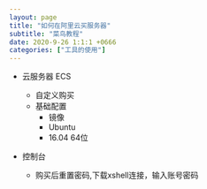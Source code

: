 ```yaml
---
layout: page
title: "如何在阿里云买服务器"
subtitle: "菜鸟教程"
date: 2020-9-26 1:1:1 +0666
categories: ["工具的使用"]
---
```


 
 - 云服务器 ECS
    - 自定义购买
    - 基础配置
      - 镜像
       - Ubuntu
       - 16.04 64位

 - 控制台
    - 购买后重置密码,下载xshell连接，输入账号密码